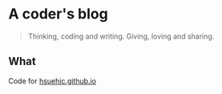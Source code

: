 # A coder's blog
> Thinking, coding and writing. Giving, loving and sharing.
## What
Code for [hsuehic.github.io](http://www.gistop.com/)
